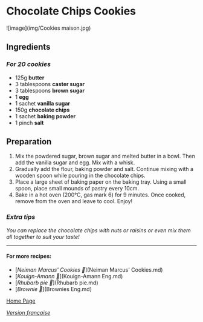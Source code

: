 # Chocolate Chips Cookies
![image](img/Cookies maison.jpg)

## Ingredients 
### *For 20 cookies* 
* 125g **butter**
* 3 tablespoons **caster sugar**
* 3 tablespoons **brown sugar**
* 1 **egg**
* 1 sachet **vanilla sugar**
* 150g **chocolate chips**
* 1 sachet **baking powder**
* 1 pinch **salt**

## Preparation 
1. Mix the powdered sugar, brown sugar and melted butter in a bowl. Then add the vanilla sugar and egg. Mix with a whisk.
1. Gradually add the flour, baking powder and salt. Continue mixing with a wooden spoon while pouring in the chocolate chips.
1. Place a large sheet of baking paper on the baking tray. Using a small spoon, place small mounds of pastry every 10cm.
1. Bake in a hot oven (200°C, gas mark 6) for 9 minutes. Once cooked, remove from the oven and leave to cool. Enjoy!

### *Extra tips*
*You can replace the chocolate chips with nuts or raisins or even mix them all together to suit your taste!*  

________________________________
#### For more recipes:
* [*Neiman Marcus' Cookies 🍪*](Neiman Marcus' Cookies.md)
* [*Kouign-Amann 🧈*](Kouign-Amann Eng.md)
* [*Rhubarb pie 🥧*](Rhubarb pie.md)
* [*Brownie 🍫*](Brownies Eng.md)

[Home Page](Indexeng.md)

[*Version française*](index.md)
